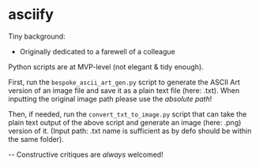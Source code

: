 # asciify

Tiny background:

*  Originally dedicated to a farewell of a colleague

Python scripts are at MVP-level (not elegant & tidy enough).

First, run the `bespoke_ascii_art_gen.py` script to generate the ASCII Art version of an image file and save it as a plain text file (here: .txt).
When inputting the original image path please use the *absolute path*!

Then, if needed, run the `convert_txt_to_image.py` script that can take the plain text output of the above script and generate an image (here: .png) version of it. (Input path: .txt name is sufficient as by defo should be within the same folder).


-- Constructive critiques are *always* welcomed!
